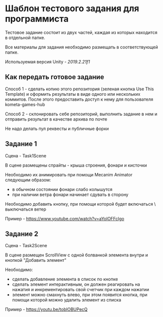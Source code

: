 # Шаблон тестового задания для программиста

Тестовое задание состоит из двух частей, каждая из которых находится в отдельной папке.

Все материалы для задания необходимо размещать в соответствующей папке.

Используемая версия Unity - *2019.2.21f1*

## Как передать готовое задание
Способ 1 - сделать копию этого репозитория (зеленая кнопка Use This Template) и оформить результаты в виде одного или нескольких коммитов. После этого предоставить доступ к нему для пользователя kometa-games-hub

Способ 2 - склонировать себе репозиторий, выполнить задание в нем и отправить результат в качестве архива по почте

Не надо делать пул реквесты и публичные форки

## Задание 1
Сцена - Task1Scene

В сцене размещены спрайты - крыша строения, фонари и кисточки

Необходимо их анимировать при помощи Mecanim Animator следующим образом:
- в обычном состоянии фонари слабо колышутся
- при наличии ветра фонари начинает сдувать в сторону

Необходимо добавить кнопку, при помощи которой будет включаться \ выключаться ветер

Пример - https://www.youtube.com/watch?v=aYolOFFclgo

## Задание 2
Сцена - Task2Scene

В сцене размещен ScrollView с одной болванкой элемента внутри и кнопкой "Добавить элемент"

Необходимо:
- сделать добавление элемента в список по кнопке
- сделать элемент интерактивным, он должен реагировать на нажатия и инкрементировать свой счетчик при каждом нажатии
- элемент можно смахнуть влево, при этом появится кнопка, при помощи которой можно удалить элемент из списка

Пример - https://youtu.be/tobIOBUPecQ
